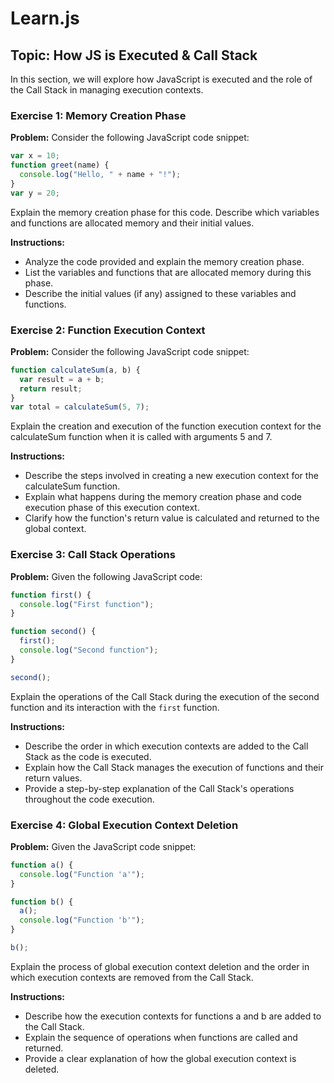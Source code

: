 # Learn.js

## Topic: How JS is Executed & Call Stack

In this section, we will explore how JavaScript is executed and the role of the Call Stack in managing execution contexts.

### Exercise 1: Memory Creation Phase

**Problem:** Consider the following JavaScript code snippet:
```javascript
var x = 10;
function greet(name) {
  console.log("Hello, " + name + "!");
}
var y = 20;
```
Explain the memory creation phase for this code. Describe which variables and functions are allocated memory and their initial values.

**Instructions:**

- Analyze the code provided and explain the memory creation phase.
- List the variables and functions that are allocated memory during this phase.
- Describe the initial values (if any) assigned to these variables and functions.

### Exercise 2:  Function Execution Context

**Problem:** Consider the following JavaScript code snippet:
```javascript
function calculateSum(a, b) {
  var result = a + b;
  return result;
}
var total = calculateSum(5, 7);
```
Explain the creation and execution of the function execution context for the calculateSum function when it is called with arguments 5 and 7.

**Instructions:**

- Describe the steps involved in creating a new execution context for the calculateSum function.
- Explain what happens during the memory creation phase and code execution phase of this execution context.
- Clarify how the function's return value is calculated and returned to the global context.

### Exercise 3: Call Stack Operations

**Problem:** Given the following JavaScript code:
```javascript
function first() {
  console.log("First function");
}

function second() {
  first();
  console.log("Second function");
}

second();
```

Explain the operations of the Call Stack during the execution of the second function and its interaction with the `first` function.

**Instructions:**

- Describe the order in which execution contexts are added to the Call Stack as the code is executed.
- Explain how the Call Stack manages the execution of functions and their return values.
- Provide a step-by-step explanation of the Call Stack's operations throughout the code execution.

### Exercise 4: Global Execution Context Deletion

**Problem:** Given the JavaScript code snippet:
```javascript
function a() {
  console.log("Function 'a'");
}

function b() {
  a();
  console.log("Function 'b'");
}

b();
```
Explain the process of global execution context deletion and the order in which execution contexts are removed from the Call Stack.

**Instructions:**

- Describe how the execution contexts for functions a and b are added to the Call Stack.
- Explain the sequence of operations when functions are called and returned.
- Provide a clear explanation of how the global execution context is deleted.